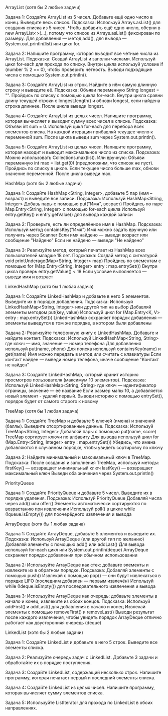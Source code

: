 ArrayList (хотя бы 2 любые задачи)

Задача 1:
Создайте ArrayList из 5 чисел. Добавьте ещё одно число в конец. Выведите весь список.
Подсказка:
Используй Arrays.asList() для создания списка из 5 чисел.
Чтобы добавить ещё одно число, оберни в new ArrayList<>(...), потому что список из Arrays.asList() фиксирован по размеру.
Для добавления — метод add(), для вывода — System.out.println(list) или цикл for.

Задача 2:
Напишите программу, которая выводит все чётные числа из ArrayList.
Подсказка:
Создай ArrayList<Integer> и заполни числами.
Используй цикл for-each для прохода по списку.
Внутри цикла используй условие if (number % 2 == 0), чтобы проверить чётность.
Выводи подходящие числа с помощью System.out.println().

Задача 3:
Создайте ArrayList из строк. Найдите в нём самую длинную строку и выведите её.
Подсказка:
Объяви переменную String longest = "".
Пройдись по списку с помощью цикла for-each.
Внутри цикла сравни длину текущей строки с longest.length() и обнови longest, если найдена строка длиннее.
После цикла выведи longest.

Задача 4:
Создайте ArrayList из целых чисел. Напишите программу, которая вычисляет и выводит сумму всех чисел в списке.
Подсказка:
Объяви int sum = 0.
Используй цикл for-each для перебора всех элементов списка.
На каждой итерации прибавляй текущее число к переменной sum.
После цикла выведи sum через System.out.println().

Задача 5:
Создайте ArrayList из целых чисел. Напишите программу, которая находит и выводит максимальное число из списка.
Подсказка:
Можно использовать Collections.max(list).
Или вручную:
Объяви переменную int max = list.get(0) (предположим, что список не пуст).
Пройдись по списку в цикле.
Если текущее число больше max, обнови значение переменной.
После цикла выведи max.

HashMap (хотя бы 2 любые задачи)

Задача 1:
Создайте HashMap<String, Integer>, добавьте 5 пар (имя – возраст) и выведите все записи.
Подсказка:
Используй HashMap<String, Integer>
Добавь пары с помощью put("Имя", возраст)
Пройдись по паре Map.Entry<String, Integer> с помощью for-each цикла
Используй entry.getKey() и entry.getValue() для вывода каждой записи

Задача 2:
Проверьте, есть ли определённое имя в HashMap.
Подсказка:
Используй метод containsKey("Имя")
Имя можно задать вручную или получить через Scanner
Если имя найдено — выведи возраст или сообщение "Найдено"
Если не найдено — выведи "Не найдено"

Задача 3:
Реализуйте метод, который печатает из HashMap всех пользователей младше 18 лет.
Подсказка:
Создай метод с сигнатурой void printUnderage(Map<String, Integer> map)
Пройдись по элементам с помощью for (Map.Entry<String, Integer> entry : map.entrySet())
Внутри цикла проверь entry.getValue() < 18
Если условие выполняется — выведи имя и возраст

LinkedHashMap (хотя бы 1 любая задача)

Задача 1:
Создайте LinkedHashMap и добавьте в него 5 элементов. Выведите их в порядке добавления.
Подсказка:
Используй LinkedHashMap<String, Integer> или другой тип на выбор
Добавляй элементы методом put(key, value)
Используй цикл for (Map.Entry<K, V> entry : map.entrySet())
LinkedHashMap сохраняет порядок добавления — элементы выведутся в том же порядке, в котором были добавлены

Задача 2:
Реализуйте телефонную книгу с LinkedHashMap. Добавьте и найдите контакт.
Подсказка:
Используй LinkedHashMap<String, String> где ключ — имя, значение — номер телефона
Для добавления используй put(name, phone)
Для поиска используй containsKey(name) и get(name)
Имя можно передать в метод или считать с клавиатуры
Если контакт найден — выведи номер телефона, иначе сообщение "Контакт не найден"

Задача 3:
Создайте LinkedHashMap, который хранит историю просмотров пользователя (максимум 10 элементов).
Подсказка:
Используй LinkedHashMap<String, String> где ключ — идентификатор страницы, значение — её название
Если размер мапы 10, а добавляется новый элемент - удаляй первый.
Выводи историю с помощью entrySet(), порядок будет от самого старого к новому

TreeMap (хотя бы 1 любая задача)

Задача 1:
Создайте TreeMap и добавьте 5 ключей (имена) и значений (баллы). Выведите отсортированные данные.
Подсказка:
Используй TreeMap<String, Integer>
Добавляй пары с помощью put(name, score)
TreeMap сортирует ключи по алфавиту
Для вывода используй цикл for (Map.Entry<String, Integer> entry : map.entrySet())
Убедись, что имена добавляются в случайном порядке, чтобы увидеть сортировку по ключу

Задача 2:
Найдите минимальный и максимальный ключ в TreeMap.
Подсказка:
После создания и заполнения TreeMap, используй методы:
firstKey() — возвращает минимальный ключ
lastKey() — возвращает максимальный ключ
Выведи оба значения через System.out.println()

PriorityQueue

Задача 1:
Создайте PriorityQueue и добавьте 5 чисел. Выведите их в порядке удаления.
Подсказка:
Используй PriorityQueue<Integer>
Добавляй числа через add() или offer()
Элементы автоматически сортируются по возрастанию при извлечении
Используй poll() в цикле while (!queue.isEmpty()) для поочерёдного извлечения и вывода


ArrayDeque (хотя бы 1 любая задача)

Задача 1:
Создайте ArrayDeque, добавьте 5 элементов и выведите их.
Подсказка:
Используй ArrayDeque<String> (или другой тип по желанию)
Добавляй элементы с помощью add() или addLast()
Для вывода используй for-each цикл или System.out.println(deque)
ArrayDeque сохраняет порядок добавления при обычном использовании

Задача 2:
Используйте ArrayDeque как стек: добавьте элементы и извлеките их в обратном порядке.
Подсказка:
Добавляй элементы с помощью push()
Извлекай с помощью pop() — они будут извлекаться в порядке LIFO (последним добавлен — первым извлечён)
Используй while (!deque.isEmpty()) для последовательного извлечения и вывода

Задача 3:
Используйте ArrayDeque как очередь: добавьте элементы в начало и конец, извлеките из обоих концов.
Подсказка:
Используй addFirst() и addLast() для добавления в начало и конец
Извлекай элементы с помощью removeFirst() и removeLast()
Выводи результат после каждого извлечения, чтобы увидеть порядок
ArrayDeque отлично работает как двусторонняя очередь (deque)

LinkedList (хотя бы 2 любые задачи)

Задача 1:
Создайте LinkedList и добавьте в него 5 строк. Выведите все элементы списка.

Задача 2:
Реализуйте очередь задач с LinkedList. Добавьте 3 задачи и обработайте их в порядке поступления.

Задача 3:
Создайте LinkedList, содержащий несколько строк. Напишите программу, которая печатает первый и последний элементы списка.

Задача 4:
Создайте LinkedList из целых чисел. Напишите программу, которая вычисляет сумму элементов списка.

Задача 5:
Используйте ListIterator для прохода по LinkedList в обоих направлениях.